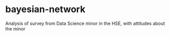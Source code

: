 # bayesian-network
Analysis of survey from Data Science minor in the HSE, with attitudes about the minor
